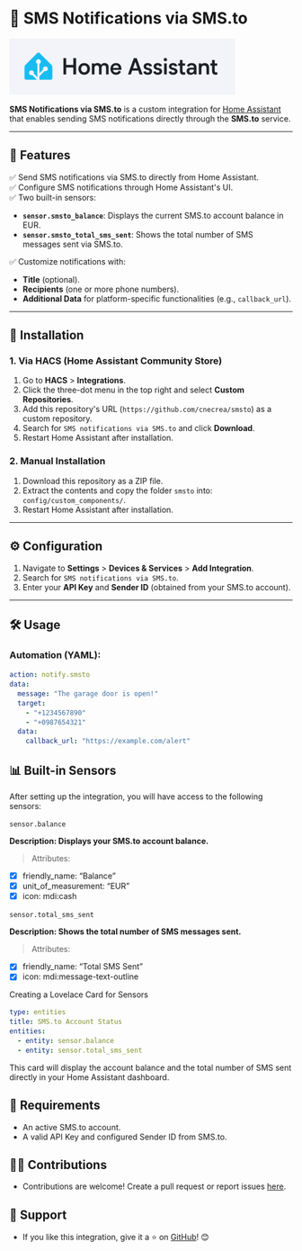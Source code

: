 # 📲 SMS Notifications via SMS.to

![SMS.to Logo](custom_components/smsto/icons/home-assistant.png)

**SMS Notifications via SMS.to** is a custom integration for [Home Assistant](https://www.home-assistant.io/) that enables sending SMS notifications directly through the **SMS.to** service.

---

## 🔧 Features

✅ Send SMS notifications via SMS.to directly from Home Assistant.  
✅ Configure SMS notifications through Home Assistant's UI.  
✅ Two built-in sensors:  
   - **`sensor.smsto_balance`**: Displays the current SMS.to account balance in EUR.  
   - **`sensor.smsto_total_sms_sent`**: Shows the total number of SMS messages sent via SMS.to.

✅ Customize notifications with:  
   - **Title** (optional).  
   - **Recipients** (one or more phone numbers).  
   - **Additional Data** for platform-specific functionalities (e.g., `callback_url`).  

---

## 🚀 Installation

### 1. Via HACS (Home Assistant Community Store)

1. Go to **HACS** > **Integrations**.
2. Click the three-dot menu in the top right and select **Custom Repositories**.
3. Add this repository's URL (`https://github.com/cnecrea/smsto`) as a custom repository.
4. Search for `SMS notifications via SMS.to` and click **Download**.
5. Restart Home Assistant after installation.

### 2. Manual Installation

1. Download this repository as a ZIP file.
2. Extract the contents and copy the folder `smsto` into:  
   `config/custom_components/`.
3. Restart Home Assistant after installation.

---

## ⚙️ Configuration

1. Navigate to **Settings** > **Devices & Services** > **Add Integration**.  
2. Search for `SMS notifications via SMS.to`.  
3. Enter your **API Key** and **Sender ID** (obtained from your SMS.to account).  

---

## 🛠️ Usage

### Automation (YAML):

```yaml
action: notify.smsto
data:
  message: "The garage door is open!"
  target:
    - "+1234567890"
    - "+0987654321"
  data:
    callback_url: "https://example.com/alert"
```

## 📊 Built-in Sensors

After setting up the integration, you will have access to the following sensors:

`sensor.balance`

**Description: Displays your SMS.to account balance.**
> Attributes:
- [x] friendly_name: “Balance”
- [x] unit_of_measurement: “EUR”
- [x] icon: mdi:cash

`sensor.total_sms_sent`

**Description: Shows the total number of SMS messages sent.**
> Attributes:
- [x] friendly_name: “Total SMS Sent”
- [x] icon: mdi:message-text-outline

Creating a Lovelace Card for Sensors
```yaml
type: entities
title: SMS.to Account Status
entities:
  - entity: sensor.balance
  - entity: sensor.total_sms_sent
```
This card will display the account balance and the total number of SMS sent directly in your Home Assistant dashboard.

## 🔑 Requirements
- An active SMS.to account. 
- A valid API Key and configured Sender ID from SMS.to. 


## 🧑‍💻 Contributions
- Contributions are welcome! Create a pull request or report issues [here](https://github.com/cnecrea/smsto/issues).

## 🌟 Support
- If you like this integration, give it a ⭐ on [GitHub](https://github.com/cnecrea/smsto/)! 😊
